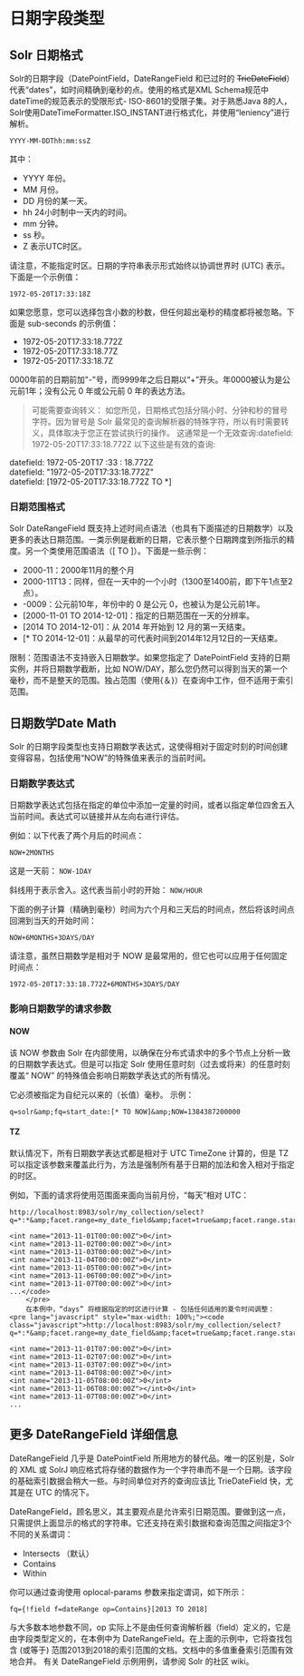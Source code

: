 # 日期字段类型

## Solr 日期格式

Solr的日期字段（DatePointField，DateRangeField 和已过时的 ~~TrieDateField~~）代表“dates”，如时间精确到毫秒的点。使用的格式是XML Schema规范中dateTime的规范表示的受限形式- ISO-8601的受限子集。对于熟悉Java 8的人，Solr使用DateTimeFormatter.ISO_INSTANT进行格式化，并使用“leniency”进行解析。

`YYYY-MM-DDThh:mm:ssZ`

其中：

- YYYY 年份。
- MM 月份。
- DD 月份的某一天。
- hh 24小时制中一天内的时间。
- mm 分钟。
- ss 秒。
- Z 表示UTC时区。

请注意，不能指定时区。日期的字符串表示形式始终以协调世界时 (UTC) 表示。下面是一个示例值：

`1972-05-20T17:33:18Z`

如果您愿意，您可以选择包含小数的秒数，但任何超出毫秒的精度都将被忽略。下面是 sub-seconds 的示例值：

- 1972-05-20T17:33:18.772Z
- 1972-05-20T17:33:18.77Z
- 1972-05-20T17:33:18.7Z

0000年前的日期前加"-"号，而9999年之后日期以“+”开头。年0000被认为是公元前1年；没有公元 0 年或公元前 0 年的表达方法。

>可能需要查询转义：
>如您所见，日期格式包括分隔小时、分钟和秒的冒号字符。因为冒号是 Solr 最常见的查询解析器的特殊字符，所以有时需要转义，具体取决于您正在尝试执行的操作。
>这通常是一个无效查询:datefield: 1972-05-20T17:33:18.772Z
>以下这些是有效的查询:

datefield: 1972-05-20T17 \:33 \: 18.772Z  
datefield: "1972-05-20T17:33:18.772Z"  
datefield: [1972-05-20T17:33:18.772Z TO *]  

### 日期范围格式

Solr DateRangeField 既支持上述时间点语法（也具有下面描述的日期数学）以及更多的表达日期范围。一类示例是截断的日期，它表示整个日期跨度到所指示的精度。另一个类使用范围语法（[ TO ]）。下面是一些示例：

- 2000-11：2000年11月的整个月
- 2000-11T13：同样，但在一天中的一个小时（1300至1400前，即下午1点至2点）。
- -0009：公元前10年，年份中的 0 是公元 0，也被认为是公元前1年。
- [2000-11-01 TO 2014-12-01]：指定的日期范围在一天的分辨率。
- [2014 TO 2014-12-01]：从 2014 年开始到 12 月的第一天结束。
- [* TO 2014-12-01]：从最早的可代表时间到2014年12月12日的一天结束。

限制：范围语法不支持嵌入日期数学。如果您指定了 DatePointField 支持的日期实例，并将日期数学截断，比如 NOW/DAY，那么您仍然可以得到当天的第一个毫秒，而不是整天的范围。独占范围（使用{＆}）在查询中工作，但不适用于索引范围。

## 日期数学Date Math

Solr 的日期字段类型也支持日期数学表达式，这使得相对于固定时刻的时间创建变得容易，包括使用“NOW”的特殊值来表示的当前时间。

### 日期数学表达式

日期数学表达式包括在指定的单位中添加一定量的时间，或者以指定单位四舍五入当前时间。表达式可以链接并从左向右进行评估。

例如：以下代表了两个月后的时间点：

`NOW+2MONTHS`

这是一天前：
`NOW-1DAY`

斜线用于表示舍入。这代表当前小时的开始：
`NOW/HOUR`


下面的例子计算（精确到毫秒）时间为六个月和三天后的时间点，然后将该时间点回溯到当天的开始时间：

`NOW+6MONTHS+3DAYS/DAY`

请注意，虽然日期数学是相对于 NOW 是最常用的，但它也可以应用于任何固定时间点：

`1972-05-20T17:33:18.772Z+6MONTHS+3DAYS/DAY`


### 影响日期数学的请求参数


#### NOW

该 NOW 参数由 Solr 在内部使用，以确保在分布式请求中的多个节点上分析一致的日期数学表达式。但是可以指定 Solr 使用任意时刻（过去或将来）的任意时刻覆盖“ NOW” 的特殊值会影响日期数学表达式的所有情况。

它必须被指定为自纪元以来的（长值）毫秒。
示例：  
```
q=solr&amp;fq=start_date:[* TO NOW]&amp;NOW=1384387200000
```

#### TZ

默认情况下，所有日期数学表达式都是相对于 UTC TimeZone 计算的，但是 TZ 可以指定该参数来覆盖此行为，方法是强制所有基于日期的加法和舍入相对于指定的时区。

例如，下面的请求将使用范围面来面向当前月份，“每天”相对 UTC：
```
http://localhost:8983/solr/my_collection/select?q=*:*&amp;facet.range=my_date_field&amp;facet=true&amp;facet.range.start=NOW/MONTH&amp;facet.range.end=NOW/MONTH%2B1MONTH&amp;facet.range.gap=%2B1DAY
```

```
<int name="2013-11-01T00:00:00Z">0</int>
<int name="2013-11-02T00:00:00Z">0</int>
<int name="2013-11-03T00:00:00Z">0</int>
<int name="2013-11-04T00:00:00Z">0</int>
<int name="2013-11-05T00:00:00Z">0</int>
<int name="2013-11-06T00:00:00Z">0</int>
<int name="2013-11-07T00:00:00Z">0</int>
...</code>
    </pre>
    在本例中，“days” 将根据指定的时区进行计算 - 包括任何适用的夏令时间调整：  
<pre lang="javascript" style="max-width: 100%;"><code class="javascript">http://localhost:8983/solr/my_collection/select?q=*:*&amp;facet.range=my_date_field&amp;facet=true&amp;facet.range.start=NOW/MONTH&amp;facet.range.end=NOW/MONTH%2B1MONTH&amp;facet.range.gap=%2B1DAY&amp;TZ=America/Los_Angeles
```
```
<int name="2013-11-01T07:00:00Z">0</int>
<int name="2013-11-02T07:00:00Z">0</int>
<int name="2013-11-03T07:00:00Z">0</int>
<int name="2013-11-04T08:00:00Z">0</int>
<int name="2013-11-05T08:00:00Z">0</int>
<int name="2013-11-06T08:00:00Z"></int>0</int>
<int name="2013-11-07T08:00:00Z">0</int>
...
```

## 更多 DateRangeField 详细信息

DateRangeField 几乎是 DatePointField 所用地方的替代品。唯一的区别是，Solr 的 XML 或 SolrJ 响应格式将存储的数据作为一个字符串而不是一个日期。该字段的基础索引数据会稍大一些。与时间单位对齐的查询应该比 TrieDateField 快，尤其是在 UTC 的情况下。  

DateRangeField，顾名思义，其主要观点是允许索引日期范围。要做到这一点，只需提供上面显示的格式的字符串。它还支持在索引数据和查询范围之间指定3个不同的关系谓词：  

- Intersects （默认）
- Contains
- Within

你可以通过查询使用 oplocal-params 参数来指定谓词，如下所示：

`fq={!field f=dateRange op=Contains}[2013 TO 2018]`

与大多数本地参数不同，op 实际上不是由任何查询解析器（field）定义的，它是由字段类型定义的，在本例中为 DateRangeField。在上面的示例中，它将查找包含 (或等于) 范围2013到2018的索引范围的文档。文档中的多值重叠索引范围有效地合并。
有关 DateRangeField 示例用例，请参阅 Solr 的社区 wiki。
